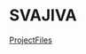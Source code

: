 <html>
  <head>
    
  </head>
  <body>
    <h1>SVAJIVA</h1>
    <a href="https://drive.google.com/drive/u/1/folders/1Mcz2x5u6KgHmVY0l_PBoh3y0DpuWZ4JY">ProjectFiles</a> 
  </body>
</html>
